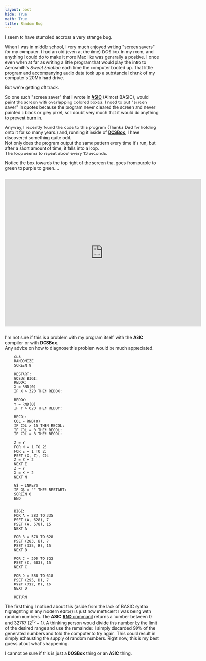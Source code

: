 ```yaml
---
layout: post
hide: True
math: True
title: Random Bug
---
```

I seem to have stumbled accross a very strange bug.

When I was in middle school, I very much enjoyed writing "screen savers" for my computer. I had an old (even at the time) DOS box in my room, and anything I could do to make it more Mac like was generally a positive. I once even when at far as writing a little program that would play the intro to Aerosmith's _Sweet Emotion_ each time the computer booted up. That little program and accompanying audio data took up a substancial chunk of my computer's 20Mb hard drive.

But we're getting off track.

So one such "screen saver" that I wrote in **[ASIC](http://asic.pathawks.com/)** (Almost BASIC), would paint the screen with overlapping colored boxes. I need to put "screen saver" in quotes because the program never cleared the screen and never painted a black or grey pixel, so I doubt very much that it would do anything to prevent [burn in](http://en.wikipedia.org/wiki/Screen_burn-in).

Anyway, I recently found the code to this program (Thanks Dad for holding onto it for so many years.) and, running it inside of [**DOSBox**](http://www.dosbox.com/), I have discovered something quite odd.  
Not only does the program output the same pattern every time it's run, but after a short amount of time, it falls into a loop.  
The loop seems to repeat about every 13 seconds.

Notice the box towards the top right of the screen that goes from purple to green to purple to green....

<iframe width="640" height="480" src="http://www.youtube-nocookie.com/embed/RucsIOZPpvI?rel=0" frameborder="0" allowfullscreen="allowfullscreen" style="margin:1em auto;">
</iframe>


I'm not sure if this is a problem with my program itself, with the **ASIC** compiler, or with **DOSBox**.  
Any advice on how to diagnose this problem would be much appreciated.


        CLS
        RANDOMIZE
        SCREEN 9
        
        RESTART:
        GOSUB BIGI:
        REDOX:
        X = RND(0)
        IF X > 320 THEN REDOX:
        
        REDOY:
        Y = RND(0)
        IF Y > 620 THEN REDOY:
        
        RECOL:
        COL = RND(0)
        IF COL > 15 THEN RECOL:
        IF COL = 0 THEN RECOL:
        IF COL = 8 THEN RECOL:
        
        Z = Y
        FOR N = 1 TO 23
        FOR E = 1 TO 23
        PSET (X, Z), COL
        Z = Z + 2
        NEXT E
        Z = Y
        X = X + 2
        NEXT N
        
        G$ = INKEY$
        IF G$ = "" THEN RESTART:
        SCREEN 0
        END
        
        
        BIGI:
        FOR A = 283 TO 335
        PSET (A, 628), 7
        PSET (A, 578), 15
        NEXT A
        
        FOR B = 578 TO 628
        PSET (283, B), 7
        PSET (335, B), 15
        NEXT B
        
        FOR C = 295 TO 322
        PSET (C, 603), 15
        NEXT C
        
        FOR D = 588 TO 618
        PSET (295, D), 7
        PSET (322, D), 15
        NEXT D
        
        RETURN

The first thing I noticed about this (aside from the lack of BASIC syntax highlighting in any modern editor) is just how inefficient I was being with random numbers. The **ASIC** [**RND** command](http://asic.pathawks.com/reference/rnd) returns a number between 0 and 32767 ($2^{15}-1$). A thinking person would divide this number by the limit of the desired range and use the remainder. I simply discarded 99% of the generated numbers and told the computer to try again. This could result in simply exhausting the supply of random numbers. Right now, this is my best guess about what's happening.

I cannot be sure if this is just a **DOSBox** thing or an **ASIC** thing.

